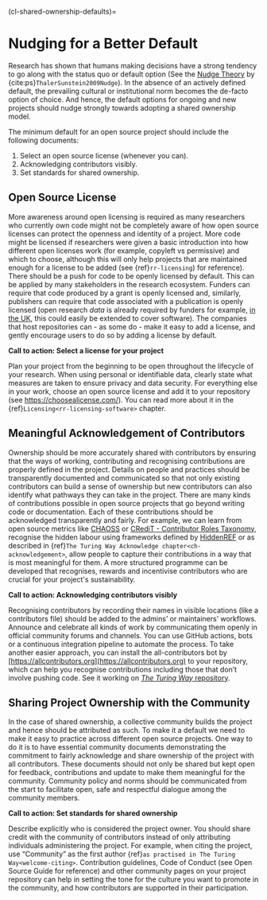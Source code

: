 (cl-shared-ownership-defaults)=
# Nudging for a Better Default

Research has shown that humans making decisions have a strong tendency to go along with the status quo or default option (See the [Nudge Theory](https://www.imperial.ac.uk/nudgeomics/about/what-is-nudge-theory/) by {cite:ps}`ThalerSunstein2009Nudge`).
In the absence of an actively defined default, the prevailing cultural or institutional norm becomes the de-facto option of choice.
And hence, the default options for ongoing and new projects should nudge strongly towards adopting a shared ownership model.

The minimum default for an open source project should include the following documents:
1. Select an open source license (whenever you can).
2. Acknowledging contributors visibly.
3. Set standards for shared ownership.

## Open Source License

More awareness around open licensing is required as many researchers who currently own code might not be completely aware of how open source licenses can protect the openness and identity of a project.
More code might be licensed if researchers were given a basic introduction into how different open licenses work (for example, copyleft vs permissive) and which to choose, although this will only help projects that are maintained enough for a license to be added (see {ref}`rr-licensing`) for reference).
There should be a push for code to be openly licensed by default.
This can be applied by many stakeholders in the research ecosystem. Funders can require that code produced by a grant is openly licensed and, similarly, publishers can require that code associated with a publication is openly licensed (open research _data_ is already required by funders for example, [in the UK](https://www.ukri.org/about-us/policies-standards-and-data/good-research-resource-hub/open-research/), this could easily be extended to cover software).
The companies that host repositories can - as some do - make it easy to add a license, and gently encourage users to do so by adding a license by default.

**Call to action: Select a license for your project**

Plan your project from the beginning to be open throughout the lifecycle of your research.
When using personal or identifiable data, clearly state what measures are taken to ensure privacy and data security.
For everything else in your work, choose an open source license and add it to your repository (see https://choosealicense.com/).
You can read more about it in the {ref}`Licensing<rr-licensing-software>` chapter.

## Meaningful Acknowledgement of Contributors

Ownership should be more accurately shared with contributors by ensuring that the ways of working, contributing and recognising contributions are properly defined in the project.
Details on people and practices should be transparently documented and communicated so that not only existing contributors can build a sense of ownership but new contributors can also identify what pathways they can take in the project.
There are many kinds of contributions possible in open source projects that go beyond writing code or documentation.
Each of these contributions should be acknowledged transparently and fairly.
For example, we can learn from open source metrics like [CHAOSS](https://chaoss.community/) or [CRediT - Contributor Roles Taxonomy](https://casrai.org/credit/), recognise the hidden labour using frameworks defined by [HiddenREF](https://hidden-ref.org/) or as described in {ref}`The Turing Way Acknowledge chapter<ch-acknowledgement>`, allow people to capture their contributions in a way that is most meaningful for them.
A more structured programme can be developed that recognises, rewards and incentivise contributors who are crucial for your project's sustainability.

**Call to action: Acknowledging contributors visibly**

Recognising contributors by recording their names in visible locations (like a contributors file) should be added to the admins’ or maintainers’ workflows.
Announce and celebrate all kinds of work by communicating them openly in official community forums and channels.
You can use GitHub actions, bots or a continuous integration pipeline to automate the process.
To take another easier approach, you can install the all-contributors bot by [https://allcontributors.org](https://allcontributors.org) to your repository, which can help you recognise contributions including those that don’t involve pushing code.
See it working on [_The Turing Way_ repository](https://github.com/the-turing-way/the-turing-way#contributors).

## Sharing Project Ownership with the Community

In the case of shared ownership, a collective community builds the project and hence should be attributed as such.
To make it a default we need to make it easy to practice across different open source projects.
One way to do it is to have essential community documents demonstrating the commitment to fairly acknowledge and share ownership of the project with all contributors.
These documents should not only be shared but kept open for feedback, contributions and update to make them meaningful for the community.
Community policy and norms should be communicated from the start to facilitate open, safe and respectful dialogue among the community members.

**Call to action: Set standards for shared ownership**

Describe explicitly who is considered the project owner.
You should share credit with the community of contributors instead of only attributing individuals administering the project.
For example, when citing the project, use “Community” as the first author {ref}`as practised in The Turing Way<welcome-citing>`.
Contribution guidelines, Code of Conduct (see Open Source Guide for reference) and other community pages on your project repository can help in setting the tone for the culture you want to promote in the community, and how contributors are supported in their participation.
